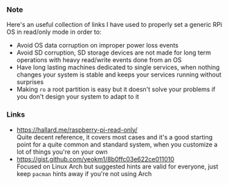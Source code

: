 ### Note
Here's an useful collection of links I have used to properly set a generic RPi OS in read/only mode in order to:
- Avoid OS data corruption on improper power loss events
- Avoid SD corruption, SD storage devices are not made for long term operations with heavy read/write events done from an OS
- Have long lasting machines dedicated to single services, when nothing changes your system is stable and keeps your services
running without surprises
- Making `ro` a root partition is easy but it doesn't solve your problems if you don't design your system to adapt to it

### Links
- https://hallard.me/raspberry-pi-read-only/<br>
  Quite decent reference, it covers most cases and it's a good starting point for a quite common and standard system, 
  when you customize a lot of things you're on your own
- https://gist.github.com/yeokm1/8b0ffc03e622ce011010<br>
  Focused on Linux Arch but suggested hints are valid for everyone, just keep `pacman` hints away if you're not using Arch

